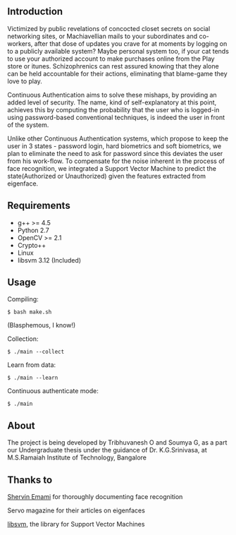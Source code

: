 ## Introduction

Victimized by public revelations of concocted closet secrets on social networking sites, or Machiavellian mails  to your subordinates and co-workers, after that dose of updates you crave for at moments by logging on to a publicly available system? Maybe personal system too, if your cat tends to use your authorized account to make purchases online from the Play store or itunes. Schizophrenics can rest assured knowing that they alone can be held accountable for their actions, eliminating that blame-game they love to play. 

Continuous Authentication aims to solve these mishaps, by providing an added level of security. The name, kind of self-explanatory at this point, achieves this by computing the probability that the user who is logged-in using password-based conventional techniques, is indeed the user in front of the system.

Unlike other Continuous Authentication systems, which propose to keep the user in 3 states - password login, hard biometrics and soft biometrics, we plan to eliminate the need to ask for password since this deviates the user from his work-flow. To compensate for the noise inherent in the process of face recognition, we integrated a Support Vector Machine to predict the state(Authorized or Unauthorized) given the features extracted from eigenface.

## Requirements

* g++ >= 4.5
* Python 2.7
* OpenCV >= 2.1
* Crypto++
* Linux
* libsvm 3.12 (Included)

## Usage

Compiling:

	$ bash make.sh
(Blasphemous, I know!)

Collection:

`$ ./main --collect`

Learn from data:

`$ ./main --learn`

Continuous authenticate mode:

`$ ./main`

## About

The project is being developed by Tribhuvanesh O and Soumya G, as a part our Undergraduate thesis under the guidance of Dr. K.G.Srinivasa, at M.S.Ramaiah Institute of Technology, Bangalore

## Thanks to

[Shervin Emami](http://www.shervinemami.co.cc/) for thoroughly documenting face recognition

Servo magazine for their articles on eigenfaces

[libsvm](http://www.csie.ntu.edu.tw/~cjlin/libsvm/), the library for Support Vector Machines

